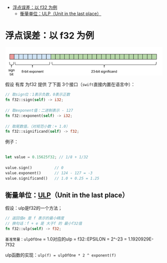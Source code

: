 - [浮点误差：以 f32 为例](#浮点误差以-f32-为例)
  - [衡量单位：ULP（Unit in the last place）](#衡量单位ulpunit-in-the-last-place)

# 浮点误差：以 f32 为例

![](../../img/m_844a8a597563307ab5c8c614f5a629e2_r.png)

假设 有库 为f32 提供 了下面 3个接口（`swift`直接内置在语言中）：

``` rs
// 取sign位：1表示负数，0表示正数
fn f32::sign(self) -> i32;

// 取exponent值：二进制表示 - 127
fn f32::exponent(self) -> i32;

// 取尾数值，（对规范小数：+ 1.0）
fn f32::significand(self) -> f32;
```

例子：

``` rs

let value = 0.15625f32; // 1/8 + 1/32

value.sign()          // 0
value.exponent()      // 124 - 127 = -3
value.significand()   // 1.0 + 0.25 = 1.25
```

## 衡量单位：[ULP](https://www.codenong.com/cs106993967/)（Unit in the last place）

假设：ulp是f32的一个方法；

``` rs
// 返回值e 是 f 表示的最小精度
// 换句话：f + e 是 大于f 的 最小f32值
fn f32::ulp(self) -> f32;
```

`基准常量：ulpOfOne` = 1.0对应的ulp = f32::EPSILON = 2^-23 = 1.1920929E-7f32

ulp函数的实现：`ulp(f) = ulpOfOne * 2 ^ exponent(f)`